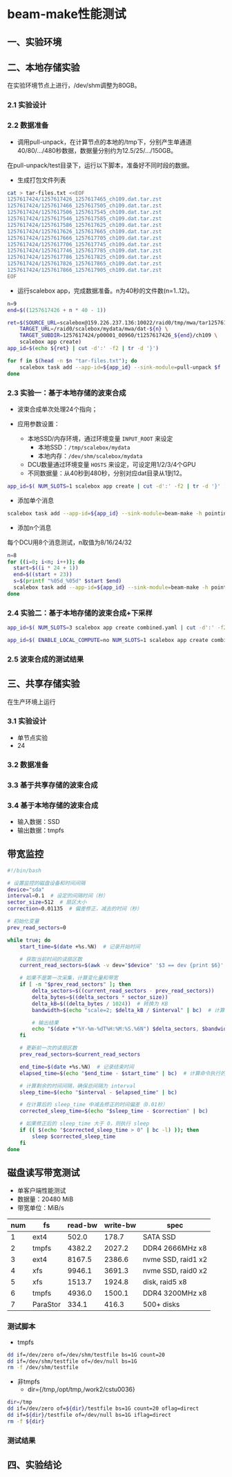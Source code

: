 # beam-make性能测试

## 一、实验环境


## 二、本地存储实验

在实验环境节点上进行，/dev/shm调整为80GB。

### 2.1 实验设计

### 2.2 数据准备
- 调用pull-unpack，在计算节点的本地的/tmp下，分别产生单通道40/80/.../480秒数据，数据量分别约为12.5/25/.../150GB。

在pull-unpack/test目录下，运行以下脚本，准备好不同时段的数据。

- 生成打包文件列表

```sh
cat > tar-files.txt <<EOF
1257617424/1257617426_1257617465_ch109.dat.tar.zst
1257617424/1257617466_1257617505_ch109.dat.tar.zst
1257617424/1257617506_1257617545_ch109.dat.tar.zst
1257617424/1257617546_1257617585_ch109.dat.tar.zst
1257617424/1257617586_1257617625_ch109.dat.tar.zst
1257617424/1257617626_1257617665_ch109.dat.tar.zst
1257617424/1257617666_1257617705_ch109.dat.tar.zst
1257617424/1257617706_1257617745_ch109.dat.tar.zst
1257617424/1257617746_1257617785_ch109.dat.tar.zst
1257617424/1257617786_1257617825_ch109.dat.tar.zst
1257617424/1257617826_1257617865_ch109.dat.tar.zst
1257617424/1257617866_1257617905_ch109.dat.tar.zst
EOF
```

- 运行scalebox app，完成数据准备。n为40秒的文件数(n=1..12)。

```sh
n=9
end=$((1257617426 + n * 40 - 1))

ret=$(SOURCE_URL=scalebox@159.226.237.136:10022/raid0/tmp/mwa/tar1257617424 \
    TARGET_URL=/raid0/scalebox/mydata/mwa/dat-${n} \
    TARGET_SUBDIR=1257617424/p00001_00960/t1257617426_${end}/ch109 \
    scalebox app create)
app_id=$(echo ${ret} | cut -d':' -f2 | tr -d '}')

for f in $(head -n $n "tar-files.txt"); do
    scalebox task add --app-id=${app_id} --sink-module=pull-unpack $f
done


```

### 2.3 实验一：基于本地存储的波束合成

- 波束合成单次处理24个指向；

- 应用参数设置：
  - 本地SSD/内存环境，通过环境变量 ```INPUT_ROOT``` 来设定
    - 本地SSD：```/tmp/scalebox/mydata```
    - 本地内存：```/dev/shm/scalebox/mydata```
  - DCU数量通过环境变量 ```HOSTS``` 来设定，可设定用1/2/3/4个GPU
  - 不同数据量：从40秒到480秒，分别对应dat目录从1到12。

```sh
app_id=$( NUM_SLOTS=1 scalebox app create | cut -d':' -f2 | tr -d '}' )
```

- 添加单个消息
```sh
scalebox task add --app-id=${app_id} --sink-module=beam-make -h pointing_range=p00001_00960 1257617424/p00001_00024/t1257617426_1257617625/ch109
```

- 添加n个消息

每个DCU用8个消息测试，n取值为8/16/24/32

```sh
n=8
for ((i=0; i<n; i++)); do
  start=$((i * 24 + 1))
  end=$((start + 23))
  s=$(printf "%05d_%05d" $start $end)
  scalebox task add --app-id=${app_id} --sink-module=beam-make -h pointing_range=p00001_00960 1257617424/p${s}/t1257617426_1257617585/ch109
done
```

### 2.4 实验二：基于本地存储的波束合成+下采样

```sh
app_id=$( NUM_SLOTS=3 scalebox app create combined.yaml | cut -d':' -f2 | tr -d '}' )
```

```sh
app_id=$( ENABLE_LOCAL_COMPUTE=no NUM_SLOTS=1 scalebox app create combined.yaml | cut -d':' -f2 | tr -d '}' )
```


### 2.5 波束合成的测试结果


## 三、共享存储实验
在生产环境上运行
### 3.1 实验设计
- 单节点实验
- 24

### 3.2 数据准备

### 3.3 基于共享存储的波束合成

### 3.4 基于本地存储的波束合成

- 输入数据：SSD
- 输出数据：tmpfs


## 带宽监控


```sh
#!/bin/bash

# 设置监控的磁盘设备和时间间隔
device="sda"
interval=0.1  # 设定的间隔时间（秒）
sector_size=512  # 扇区大小
correction=0.01135  # 偏差修正，减去的时间（秒）

# 初始化变量
prev_read_sectors=0

while true; do
    start_time=$(date +%s.%N)  # 记录开始时间

    # 获取当前时间的读扇区数
    current_read_sectors=$(awk -v dev="$device" '$3 == dev {print $6}' /proc/diskstats)

    # 如果不是第一次采集，计算变化量和带宽
    if [ -n "$prev_read_sectors" ]; then
        delta_sectors=$((current_read_sectors - prev_read_sectors))
        delta_bytes=$((delta_sectors * sector_size))
        delta_kB=$((delta_bytes / 1024))  # 转换为 KB
        bandwidth=$(echo "scale=2; $delta_kB / $interval" | bc)  # 计算带宽，单位：KB/s

        # 输出结果
        echo "$(date +"%Y-%m-%dT%H:%M:%S.%6N") $delta_sectors, $bandwidth kB/s" >> /dev/shm/diskstats.txt
    fi

    # 更新前一次的读扇区数
    prev_read_sectors=$current_read_sectors

    end_time=$(date +%s.%N)  # 记录结束时间
    elapsed_time=$(echo "$end_time - $start_time" | bc)  # 计算命令执行的时间

    # 计算剩余的时间间隔，确保总间隔为 interval
    sleep_time=$(echo "$interval - $elapsed_time" | bc)

    # 在计算后的 sleep_time 中减去修正的时间偏差（0.01秒）
    corrected_sleep_time=$(echo "$sleep_time - $correction" | bc)

    # 如果修正后的 sleep_time 大于 0，则执行 sleep
    if (( $(echo "$corrected_sleep_time > 0" | bc -l) )); then
        sleep $corrected_sleep_time
    fi
done

```


## 磁盘读写带宽测试

- 单客户端性能测试
- 数据量：20480 MiB
- 带宽单位：MiB/s

| num |  fs     | read-bw|write-bw|   spec                  |
| --- | ------- | ------ | ------ | ----------------------- |
|  1  |  ext4   |  502.0 |  178.7 | SATA SSD                |
|  2  |  tmpfs  | 4382.2 | 2027.2 | DDR4 2666MHz x8         |
|  3  |  ext4   | 8167.5 | 2386.6 | nvme SSD, raid1 x2      |
|  4  |  xfs    | 9946.1 | 3691.3 | nvme SSD, raid0 x2      |
|  5  |  xfs    | 1513.7 | 1924.8 | disk, raid5 x8          |
|  6  |  tmpfs  | 4936.0 | 1500.1 | DDR4 3200MHz x8         |
|  7  | ParaStor|  334.1 |  416.3 | 500+ disks              |

### 测试脚本
- tmpfs
```sh
dd if=/dev/zero of=/dev/shm/testfile bs=1G count=20 
dd if=/dev/shm/testfile of=/dev/null bs=1G
rm -f /dev/shm/testfile
```

- 非tmpfs
  - dir={/tmp,/opt/tmp,/work2/cstu0036}
```sh
dir=/tmp
dd if=/dev/zero of=${dir}/testfile bs=1G count=20 oflag=direct
dd if=${dir}/testfile of=/dev/null bs=1G iflag=direct
rm -f ${dir}
```

### 测试结果

## 四、实验结论


